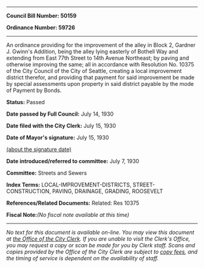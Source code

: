 

********

**Council Bill Number: 50159**
   
**Ordinance Number: 59726**
********

 An ordinance providing for the improvement of the alley in Block 2, Gardner J. Gwinn's Addition, being the alley lying easterly of Bothell Way and extending from East 77th Street to 14th Avenue Northeast; by paving and otherwise improving the same; all in accordance with Resolution No. 10375 of the City Council of the City of Seattle, creating a local improvement district therefor, and providing that payment for said improvement be made by special assessments upon property in said district payable by the mode of Payment by Bonds.

**Status:** Passed
   
**Date passed by Full Council:** July 14, 1930
   
**Date filed with the City Clerk:** July 15, 1930
   
**Date of Mayor's signature:** July 15, 1930
   
[(about the signature date)](/~public/approvaldate.htm)
   
   
   
**Date introduced/referred to committee:** July 7, 1930
   
**Committee:** Streets and Sewers
   
   
**Index Terms:** LOCAL-IMPROVEMENT-DISTRICTS, STREET-CONSTRUCTION, PAVING, DRAINAGE, GRADING, ROOSEVELT

**References/Related Documents:** Related: Res 10375

**Fiscal Note:**_(No fiscal note available at this time)_
********

_No text for this document is available on-line. You may view this document at [the Office of the City Clerk](http://www.seattle.gov/leg/clerk/contactUs.htm). If you are unable to visit the Clerk's Office, you may request a copy or scan be made for you by Clerk staff. Scans and copies provided by the Office of the City Clerk are subject to [copy fees](http://clerk.seattle.gov/~public/clerkfees.htm), and the timing of service is dependent on the availability of staff._

